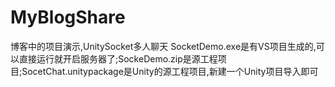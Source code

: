 ﻿# MyBlogShare
博客中的项目演示,UnitySocket多人聊天
SocketDemo.exe是有VS项目生成的,可以直接运行就开启服务器了;SockeDemo.zip是源工程项目;SocetChat.unitypackage是Unity的源工程项目,新建一个Unity项目导入即可
